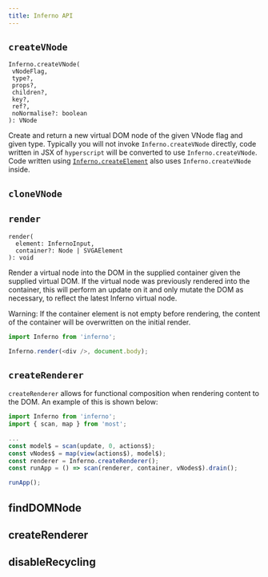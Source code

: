 ```yaml
---
title: Inferno API
---
```


## `createVNode`
 ```
Inferno.createVNode(
  vNodeFlag, 
  type?, 
  props?, 
  children?, 
  key?, 
  ref?, 
  noNormalise?: boolean
): VNode
```

Create and return a new virtual DOM node of the given VNode flag and given type. Typically you will not invoke `Inferno.createVNode` directly, code written in JSX of `hyperscript` will be converted to use `Inferno.createVNode`. Code written using [`Inferno.createElement`](/{{site.url}}/api/create-element) also uses `Inferno.createVNode` inside. 

## `cloneVNode`

## `render`
```
render(
  element: InfernoInput, 
  container?: Node | SVGAElement
): void
```

Render a virtual node into the DOM in the supplied container given the supplied virtual DOM. If the virtual node was previously rendered
into the container, this will perform an update on it and only mutate the DOM as necessary, to reflect the latest Inferno virtual node.

Warning: If the container element is not empty before rendering, the content of the container will be overwritten on the initial render.

```javascript
import Inferno from 'inferno';

Inferno.render(<div />, document.body);
```

## `createRenderer`

`createRenderer` allows for functional composition when rendering content to the DOM. An example of this is shown below:

```javascript
import Inferno from 'inferno';
import { scan, map } from 'most';

...
const model$ = scan(update, 0, actions$);
const vNodes$ = map(view(actions$), model$);
const renderer = Inferno.createRenderer();
const runApp = () => scan(renderer, container, vNodes$).drain();

runApp();
```

## findDOMNode

## createRenderer

## disableRecycling

